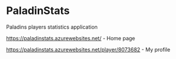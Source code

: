 # PaladinStats
Paladins players statistics application

https://paladinstats.azurewebsites.net/ - Home page

https://paladinstats.azurewebsites.net/player/8073682 - My profile
